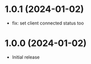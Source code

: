 # 1.0.1 (2024-01-02)

- fix: set client connected status too

# 1.0.0 (2024-01-02)

- Initial release
